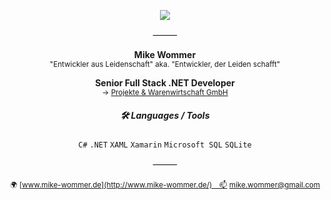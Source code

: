 <div align="center">

![](https://em-content.zobj.net/thumbs/120/twitter/348/dragon-face_1f432.png)  

⸻  
  
**Mike Wommer**   
<sup>"Entwickler aus Leidenschaft" aka. "Entwickler, der Leiden schafft"</sup>  
  
**Senior Full Stack .NET Developer**  
<sup>→ [Projekte & Warenwirtschaft GmbH](https://github.com/puw-gmbh)</sup>  
  
##### 🛠️ Languages / Tools
`C#` `.NET` `XAML` `Xamarin` `Microsoft SQL` `SQLite`  
  
⸻  
  
<sup>🌍 [www.mike-wommer.de](http://www.mike-wommer.de/)　📫 [mike.wommer@gmail.com](mailto:mike.wommer@gmail.com)</sup>

</div>
